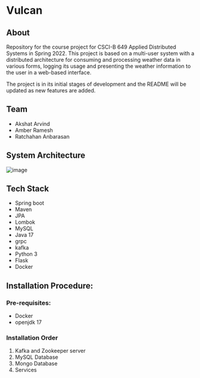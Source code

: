 # Vulcan

## About
Repository for the course project for CSCI-B 649 Applied Distributed Systems in Spring 2022. This project is based on a multi-user system with a distributed architecture for consuming and processing weather data in various forms, logging its usage and presenting the weather information to the user in a web-based interface.

The project is in its initial stages of development and the README will be updated as new features are added.

## Team

- Akshat Arvind
- Amber Ramesh
- Ratchahan Anbarasan

## System Architecture

![image](https://user-images.githubusercontent.com/96559018/152918648-57a1ad5e-b9a4-4d73-9b40-77c584aaae17.png)

## Tech Stack

- Spring boot
- Maven
- JPA
- Lombok
- MySQL
- Java 17
- grpc
- kafka
- Python 3
- Flask
- Docker

## Installation Procedure:

### Pre-requisites:

- Docker
- openjdk 17

### Installation Order

1. Kafka and Zookeeper server
2. MySQL Database
3. Mongo Database
4. Services



